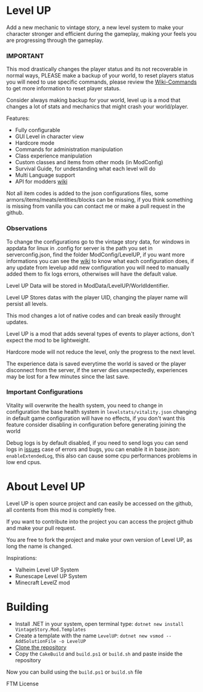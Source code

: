 # Level UP
Add a new mechanic to vintage story, a new level system to make your character stronger and efficient during the gameplay, making your feels you are progressing through the gameplay.

### IMPORTANT
This mod drastically changes the player status and its not recoverable in normal ways, PLEASE make a backup of your world, to reset players status you will need to use specific commands, please review the [Wiki-Commands](https://github.com/LeandroTheDev/level_up/wiki/Commands) to get more information to reset player status.

Consider always making backup for your world, level up is a mod that changes a lot of stats and mechanics that might crash your world/player.

Features:
- Fully configurable
- GUI Level in character view
- Hardcore mode
- Commands for administration manipulation
- Class experience manipulation
- Custom classes and items from other mods (in ModConfig)
- Survival Guide, for undestanding what each level will do
- Multi Language support
- API for modders [wiki](https://github.com/LeandroTheDev/level_up/wiki/Integration-&-Compatibility)

Not all item codes is added to the json configurations files, some armors/items/meats/entities/blocks can be missing, if you think something is missing from vanilla you can contact me or make a pull request in the github.

### Observations
To change the configurations go to the vintage story data, for windows in appdata for linux in .config for server is the path you set in serverconfig.json, find the folder ModConfig/LevelUP, if you want more informations you can see the [wiki](https://github.com/LeandroTheDev/level_up/wiki) to know what each configuration does, if any update from levelup add new configuration you will need to manually added them to fix logs errors, otherwises will have the default value.

Level UP Data will be stored in ModData/LevelUP/WorldIdentifier.

Level UP Stores datas with the player UID, changing the player name will persist all levels.

This mod changes a lot of native codes and can break easily throught updates.

Level UP is a mod that adds several types of events to player actions, don't expect the mod to be lightweight.

Hardcore mode will not reduce the level, only the progress to the next level.

The experience data is saved everytime the world is saved or the player disconnect from the server, if the server dies unexpectedly, experiences may be lost for a few minutes since the last save.

### Important Configurations
Vitality will overwrite the health system, you need to change in configuration the base health system in ``levelstats/vitality.json`` changing in default game configuration will have no effects, if you don't want this feature consider disabling in configuration before generating joining the world

Debug logs is by default disabled, if you need to send logs you can send logs in [issues](https://github.com/LeandroTheDev/level_up/issues) case of errors and bugs, you can enable it in base.json: ``enableExtendedLog``, this also can cause some cpu performances problems in low end cpus.

# About Level UP
Level UP is open source project and can easily be accessed on the github, all contents from this mod is completly free.

If you want to contribute into the project you can access the project github and make your pull request.

You are free to fork the project and make your own version of Level UP, as long the name is changed.

Inspirations: 
- Valheim Level UP System
- Runescape Level UP System
- Minecraft LevelZ mod

# Building
- Install .NET in your system, open terminal type: ``dotnet new install VintageStory.Mod.Templates``
- Create a template with the name ``LevelUP``: ``dotnet new vsmod --AddSolutionFile -o LevelUP``
- [Clone the repository](https://github.com/LeandroTheDev/level_up/archive/refs/heads/main.zip)
- Copy the ``CakeBuild`` and ``build.ps1`` or ``build.sh`` and paste inside the repository

Now you can build using the ``build.ps1`` or ``build.sh`` file

FTM License